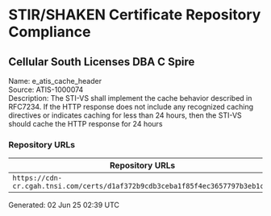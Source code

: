 # STIR/SHAKEN Certificate Repository Compliance

## Cellular South Licenses  DBA C Spire

Name: e_atis_cache_header\
Source: ATIS-1000074\
Description: The STI-VS shall implement the cache behavior described in RFC7234. If the HTTP response does not include any recognized caching directives or indicates caching for less than 24 hours, then the STI-VS should cache the HTTP response for 24 hours
### Repository URLs

| Repository URLs | Not After |  Problems | Link |
|-----------------|-----------|-----------|------|
| `https://cdn-cr.cgah.tnsi.com/certs/d1af372b9cdb3ceba1f85f4ec3657797b3eb1c7f` | 15&#160;Feb&#160;27&#160;10:32&#160;UTC | true | [view](../../REPOS/d927c84c1ccb66dacb195895d52e911d2243584a/README.md) |


Generated: 02 Jun 25 02:39 UTC